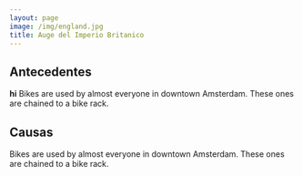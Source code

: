 ```yaml
---
layout: page
image: /img/england.jpg
title: Auge del Imperio Britanico
---
```

## Antecedentes
**hi**
Bikes are used by almost everyone in downtown Amsterdam. These ones are chained to a bike rack.
## Causas
Bikes are used by almost everyone in downtown Amsterdam. These ones are chained to a bike rack.
